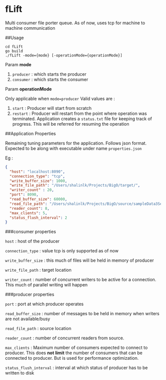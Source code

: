 # fLift
Multi consumer file porter queue. As of now, uses tcp for machine to machine communication

##Usage
```
cd fLift
go build
./fLift -mode={mode} [-operationMode={operationMode}]
```
Param __mode__
1. ```producer``` : which starts the producer
2. ```consumer``` : which starts the consumer

Param __operationMode__

Only applicable when ```mode=producer```
Valid values are : 
1. ```start``` : Producer will start from scratch
2. ```restart``` : Producer will restart from the point where operation was terminated. Application creates a ```status.txt``` file for keeping track of progress. This will be referred for resuming the operation

##Application Properties

Remaining tuning parameters for the application. Follows json format. Expected to be along with executable under name ```properties.json```

Eg : 

```json
{
  "host": "localhost:8090",
  "connection_type": "tcp",
  "write_buffer_size": 1000,
  "write_file_path": "/Users/shalinlk/Projects/BigO/target/",
  "writer_count" : 20,
  "port": 8090,
  "read_buffer_size": 60000,
  "read_file_path": "/Users/shalinlk/Projects/BigO/source/sampleData3Sept2019/",
  "reader_count": 8,
  "max_clients": 5,
  "status_flush_interval": 2
}
```

###consumer properties

```host``` : host of the producer

```connection_type``` : value tcp is only supported as of now

```write_buffer_size``` : this much of files will be held in memory of producer  

```write_file_path``` : target location

```writer_count``` : number of concurrent writers to be active for a connection. This much of parallel writing will happen 


###producer properties

```port``` : port at which producer operates
 
```read_buffer_size``` : number of messages to be held in memory when writers are not available/busy
 
```read_file_path``` : source location
 
```reader_count``` : number of concurrent readers from source. 

```max_clients``` : Maximum number of consumers expected to connect to producer. This does __not__ __limit__ the number of consumers that can be connected to producer. But is used for performance optimization. 
 
```status_flush_interval``` : interval at which status of producer has to be written to disk